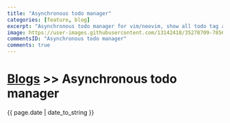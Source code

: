 ```yaml
---
title: "Asynchronous todo manager"
categories: [feature, blog]
excerpt: "Asynchronous todo manager for vim/neovim, show all todo tag and title within current project."
image: https://user-images.githubusercontent.com/13142418/35278709-7856ed62-0010-11e8-8b1e-e6cc6374b0dc.gif
commentsID: "Asynchronous todo manager"
comments: true
---
```


# [Blogs](../blog/) >> Asynchronous todo manager

{{ page.date | date_to_string }}

